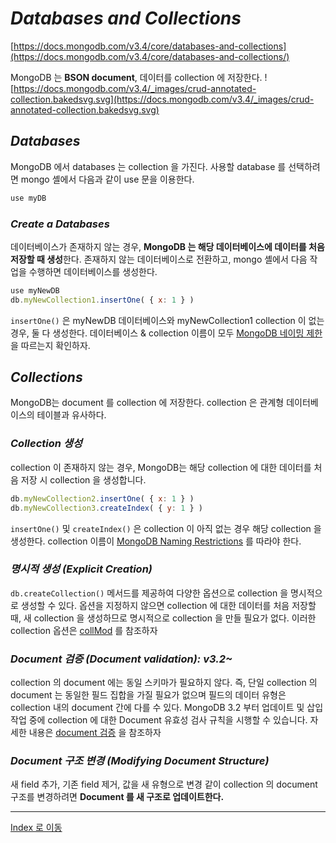 # _Databases and Collections_
[https://docs.mongodb.com/v3.4/core/databases-and-collections](https://docs.mongodb.com/v3.4/core/databases-and-collections/)

MongoDB 는 **BSON document**, 데이터를 collection 에 저장한다.
![https://docs.mongodb.com/v3.4/_images/crud-annotated-collection.bakedsvg.svg](https://docs.mongodb.com/v3.4/_images/crud-annotated-collection.bakedsvg.svg)

## _Databases_
MongoDB 에서 databases 는 collection 을 가진다. 사용할 database 를 선택하려면 mongo 셸에서 다음과 같이 use 문을 이용한다.

```javascript
use myDB
```

### _Create a Databases_
데이터베이스가 존재하지 않는 경우, **MongoDB 는 해당 데이터베이스에 데이터를 처음 저장할 때 생성**한다. 
존재하지 않는 데이터베이스로 전환하고, mongo 셸에서 다음 작업을 수행하면 데이터베이스를 생성한다.

```javascript
use myNewDB
db.myNewCollection1.insertOne( { x: 1 } )
```

`insertOne()` 은 myNewDB 데이터베이스와 myNewCollection1 collection 이 없는 경우, 둘 다 생성한다.
데이터베이스 & collection 이름이 모두 [MongoDB 네이밍 제한](https://docs.mongodb.com/v3.4/reference/limits/#restrictions-on-db-names) 을 따르는지 확인하자.

## _Collections_

MongoDB는 document 를 collection 에 저장한다.
collection 은 관계형 데이터베이스의 테이블과 유사하다.

### _Collection 생성_

collection 이 존재하지 않는 경우,
MongoDB는 해당 collection 에 대한 데이터를 처음 저장 시 collection 을 생성합니다.

```javascript
db.myNewCollection2.insertOne( { x: 1 } )
db.myNewCollection3.createIndex( { y: 1 } )
```

`insertOne()` 및 `createIndex()` 은 collection 이 아직 없는 경우 해당 collection 을 생성한다.
collection 이름이 [MongoDB Naming Restrictions](https://docs.mongodb.com/v3.4/reference/limits/#restrictions-on-db-names) 를 따라야 한다.

### _명시적 생성 (Explicit Creation)_

`db.createCollection()` 메서드를 제공하여 다양한 옵션으로 collection 을 명시적으로 생성할 수 있다.
옵션을 지정하지 않으면 collection 에 대한 데이터를 처음 저장할 때, 새 collection 을 생성하므로 명시적으로 collection 을 만들 필요가 없다.
이러한 collection  옵션은 [collMod](https://docs.mongodb.com/v3.4/reference/command/collMod/#dbcmd.collMod) 를 참조하자

### _Document 검증 (Document validation): v3.2~_

collection 의 document 에는 동일 스키마가 필요하지 않다.
즉, 단일 collection 의 document 는 동일한 필드 집합을 가질 필요가 없으며 필드의 데이터 유형은 collection  내의 document  간에 다를 수 있다.
MongoDB 3.2 부터 업데이트 및 삽입 작업 중에 collection 에 대한 Document 유효성 검사 규칙을 시행할 수 있습니다.
자세한 내용은 [document  검증](https://docs.mongodb.com/v3.4/core/document-validation/) 을 참조하자

### _Document 구조 변경 (Modifying Document Structure)_

새 field 추가, 기존 field 제거, 값을 새 유형으로 변경 같이 collection 의 document  구조를 변경하려면
**Document 를 새 구조로 업데이트한다.**

---
[Index 로 이동](https://github.com/jx2lee/getting-started-with-mongodb#index)
